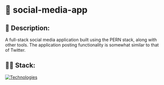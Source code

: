 # 📱 social-media-app

## 📃 Description:
A full-stack social media application built using the PERN stack, along with other tools. The application posting functionality is somewhat similar to that of Twitter.

## 👩‍💻 Stack:
[![Technologies](https://skillicons.dev/icons?i=js,react,styledcomponents,nodejs,expressjs,postgres,gcp&theme=dark)](https://skillicons.dev)
